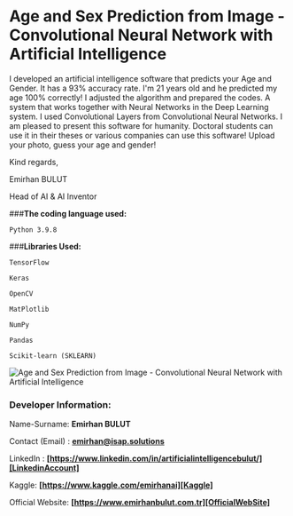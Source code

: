 # **Age and Sex Prediction from Image - Convolutional Neural Network with Artificial Intelligence**
I developed an artificial intelligence software that predicts your Age and Gender. It has a 93% accuracy rate. I'm 21 years old and he predicted my age 100% correctly! I adjusted the algorithm and prepared the codes. A system that works together with Neural Networks in the Deep Learning system. I used Convolutional Layers from Convolutional Neural Networks. I am pleased to present this software for humanity. Doctoral students can use it in their theses or various companies can use this software! Upload your photo, guess your age and gender!

Kind regards,

Emirhan BULUT

Head of AI & AI Inventor

###**The coding language used:**

`Python 3.9.8`

###**Libraries Used:**

`TensorFlow`

`Keras`

`OpenCV`

`MatPlotlib`

`NumPy`

`Pandas`

`Scikit-learn (SKLEARN)`

<img class="fit-picture"
     src="https://raw.githubusercontent.com/emirhanai/Age-and-Sex-Prediction-from-Image---Convolutional-Neural-Network-with-Artificial-Intelligence/main/Age%20and%20Sex%20Prediction%20from%20Image%20-%20Convolutional%20Neural%20Network%20with%20Artificial%20Intelligence.png"
     alt="Age and Sex Prediction from Image - Convolutional Neural Network with Artificial Intelligence">
     
### **Developer Information:**

Name-Surname: **Emirhan BULUT**

Contact (Email) : **emirhan@isap.solutions**

LinkedIn : **[https://www.linkedin.com/in/artificialintelligencebulut/][LinkedinAccount]**

[LinkedinAccount]: https://www.linkedin.com/in/artificialintelligencebulut/

Kaggle: **[https://www.kaggle.com/emirhanai][Kaggle]**

Official Website: **[https://www.emirhanbulut.com.tr][OfficialWebSite]**

[Kaggle]: https://www.kaggle.com/emirhanai

[OfficialWebSite]: https://www.emirhanbulut.com.tr
